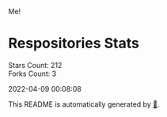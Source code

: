 Me!

# Respositories Stats
Stars Count: 212  
Forks Count: 3

2022-04-09 00:08:08  

This README is automatically generated by [🐰](https://github.com/rnitta/rnitta).
